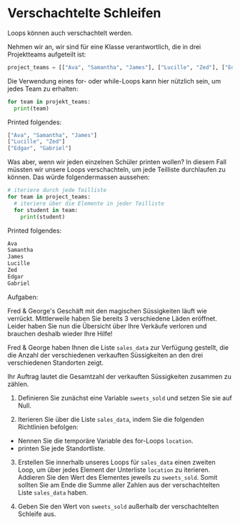 Verschachtelte Schleifen
=========================

Loops können auch verschachtelt werden. 

Nehmen wir an, wir sind für eine Klasse verantwortlich, die in drei Projektteams aufgeteilt ist:

```python
project_teams = [["Ava", "Samantha", "James"], ["Lucille", "Zed"], ["Edgar", "Gabriel"]]
```

Die Verwendung eines for- oder while-Loops kann hier nützlich sein, um jedes Team zu erhalten:

```python
for team in projekt_teams:
  print(team)
```

Printed folgendes:

```python
["Ava", "Samantha", "James"]
["Lucille", "Zed"]
["Edgar", "Gabriel"]
```
Was aber, wenn wir jeden einzelnen Schüler printen wollen? In diesem Fall müssten wir unsere Loops verschachteln, 
um jede Teilliste durchlaufen zu können. Das würde folgendermassen aussehen:

```python
# iteriere durch jede Teilliste
for team in project_teams:
  # iteriere über die Elemente in jeder Teilliste
  for student in team:
    print(student)
```

Printed folgendes:

```python
Ava
Samantha
James
Lucille
Zed
Edgar
Gabriel
```

Aufgaben:

Fred & George's Geschäft mit den magischen Süssigkeiten läuft wie verrückt. Mittlerweile haben Sie bereits 3 verschiedene
Läden eröffnet. Leider haben Sie nun die Übersicht über Ihre Verkäufe verloren und brauchen deshalb wieder Ihre Hilfe!

Fred & George haben Ihnen die Liste `sales_data` zur Verfügung gestellt, die die Anzahl der verschiedenen verkauften Süssigkeiten an den drei verschiedenen
Standorten zeigt.

Ihr Auftrag lautet die Gesamtzahl der verkauften Süssigkeiten zusammen zu zählen. 

1. Definieren Sie zunächst eine Variable `sweets_sold` und setzen Sie sie auf Null.
   
2. Iterieren Sie über die Liste `sales_data`, indem Sie die folgenden Richtlinien befolgen:

- Nennen Sie die temporäre Variable des for-Loops `location`.
- printen Sie jede Standortliste.

3. Erstellen Sie innerhalb unseres Loops für `sales_data` einen zweiten Loop, um über jedes Element der Unterliste `location` 
   zu iterieren. Addieren Sie den Wert des Elementes jeweils zu `sweets_sold`. Somit sollten Sie am Ende die Summe aller Zahlen
   aus der verschachtelten Liste `sales_data` haben.

4. Geben Sie den Wert von `sweets_sold` außerhalb der verschachtelten Schleife aus.
